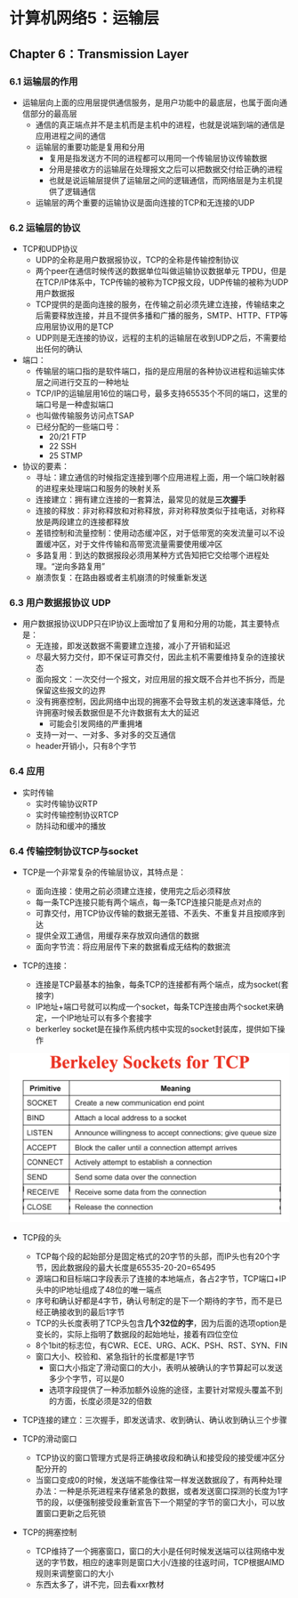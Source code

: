 # 计算机网络5：运输层

## Chapter 6：Transmission Layer

### 6.1 运输层的作用

- 运输层向上面的应用层提供通信服务，是用户功能中的最底层，也属于面向通信部分的最高层
  - 通信的真正端点并不是主机而是主机中的进程，也就是说端到端的通信是应用进程之间的通信
  - 运输层的重要功能是复用和分用
    - 复用是指发送方不同的进程都可以用同一个传输层协议传输数据
    - 分用是接收方的运输层在处理报文之后可以把数据交付给正确的进程
    - 也就是说运输层提供了运输层之间的逻辑通信，而网络层是为主机提供了逻辑通信
  - 运输层的两个重要的运输协议是面向连接的TCP和无连接的UDP

### 6.2 运输层的协议

- TCP和UDP协议
  - UDP的全称是用户数据报协议，TCP的全称是传输控制协议
  - 两个peer在通信时候传送的数据单位叫做运输协议数据单元 TPDU，但是在TCP/IP体系中，TCP传输的被称为TCP报文段，UDP传输的被称为UDP用户数据报
  - TCP提供的是面向连接的服务，在传输之前必须先建立连接，传输结束之后需要释放连接，并且不提供多播和广播的服务，SMTP、HTTP、FTP等应用层协议用的是TCP
  - UDP则是无连接的协议，远程的主机的运输层在收到UDP之后，不需要给出任何的确认
- 端口：
  - 传输层的端口指的是软件端口，指的是应用层的各种协议进程和运输实体层之间进行交互的一种地址
  - TCP/IP的运输层用16位的端口号，最多支持65535个不同的端口，这里的端口号是一种虚拟端口
  - 也叫做传输服务访问点TSAP
  - 已经分配的一些端口号：
    - 20/21 FTP
    - 22 SSH
    - 25 STMP
- 协议的要素：
  - 寻址：建立通信的时候指定连接到哪个应用进程上面，用一个端口映射器的进程来处理端口和服务的映射关系
  - 连接建立：拥有建立连接的一套算法，最常见的就是**三次握手**
  - 连接的释放：非对称释放和对称释放，非对称释放类似于挂电话，对称释放是两段建立的连接都释放
  - 差错控制和流量控制：使用动态缓冲区，对于低带宽的突发流量可以不设置缓冲区，对于文件传输和高带宽流量需要使用缓冲区
  - 多路复用：到达的数据报段必须用某种方式告知把它交给哪个进程处理。“逆向多路复用”
  - 崩溃恢复：在路由器或者主机崩溃的时候重新发送

### 6.3 用户数据报协议 UDP

- 用户数据报协议UDP只在IP协议上面增加了复用和分用的功能，其主要特点是：
  - 无连接，即发送数据不需要建立连接，减小了开销和延迟
  - 尽最大努力交付，即不保证可靠交付，因此主机不需要维持复杂的连接状态
  - 面向报文：一次交付一个报文，对应用层的报文既不合并也不拆分，而是保留这些报文的边界
  - 没有拥塞控制，因此网络中出现的拥塞不会导致主机的发送速率降低，允许拥塞时候丢数据但是不允许数据有太大的延迟
    - 可能会引发网络的严重拥堵
  - 支持一对一、一对多、多对多的交互通信
  - header开销小，只有8个字节

### 6.4 应用

- 实时传输
  - 实时传输协议RTP
  - 实时传输控制协议RTCP
  - 防抖动和缓冲的播放

### 6.4 传输控制协议TCP与socket

- TCP是一个非常复杂的传输层协议，其特点是：

  - 面向连接：使用之前必须建立连接，使用完之后必须释放
  - 每一条TCP连接只能有两个端点，每一条TCP连接只能是点对点的
  - 可靠交付，用TCP协议传输的数据无差错、不丢失、不重复并且按顺序到达
  - 提供全双工通信，用缓存来存放双向通信的数据
  - 面向字节流：将应用层传下来的数据看成无结构的数据流

- TCP的连接：

  - 连接是TCP最基本的抽象，每条TCP的连接都有两个端点，成为socket(套接字)
  - IP地址+端口号就可以构成一个socket，每条TCP连接由两个socket来确定，一个IP地址可以有多个套接字
  - berkerley socket是在操作系统内核中实现的socket封装库，提供如下操作

![image-20201112144634224](./static/image-20201112144634224.png)
- TCP段的头
  - TCP每个段的起始部分是固定格式的20字节的头部，而IP头也有20个字节，因此数据段的最大长度是65535-20-20=65495
  - 源端口和目标端口字段表示了连接的本地端点，各占2字节，TCP端口+IP头中的IP地址组成了48位的唯一端点
  - 序号和确认好都是4字节，确认号制定的是下一个期待的字节，而不是已经正确接收到的最后1字节
  - TCP的头长度表明了TCP头包含**几个32位的字**，因为后面的选项option是变长的，实际上指明了数据段的起始地址，接着有四位空位
  - 8个1bit的标志位，有CWR、ECE、URG、ACK、PSH、RST、SYN、FIN
  - 窗口大小、校验和、紧急指针的长度都是1字节
    - 窗口大小指定了滑动窗口的大小，表明从被确认的字节算起可以发送多少个字节，可以是0
    - 选项字段提供了一种添加额外设施的途径，主要针对常规头覆盖不到的方面，长度必须是32的倍数

- TCP连接的建立：三次握手，即发送请求、收到确认、确认收到确认三个步骤
- TCP的滑动窗口
  - TCP协议的窗口管理方式是将正确接收段和确认和接受段的接受缓冲区分配分开的
  - 当窗口变成0的时候，发送端不能像往常一样发送数据段了，有两种处理办法：一种是杀死进程来存储紧急的数据，或者发送窗口探测的长度为1字节的段，以便强制接受段重新宣告下一个期望的字节的窗口大小，可以放置窗口更新之后死锁

- TCP的拥塞控制
  - TCP维持了一个拥塞窗口，窗口的大小是任何时候发送端可以往网络中发送的字节数，相应的速率则是窗口大小/连接的往返时间，TCP根据AIMD规则来调整窗口的大小
  - 东西太多了，讲不完，回去看xxr教材


